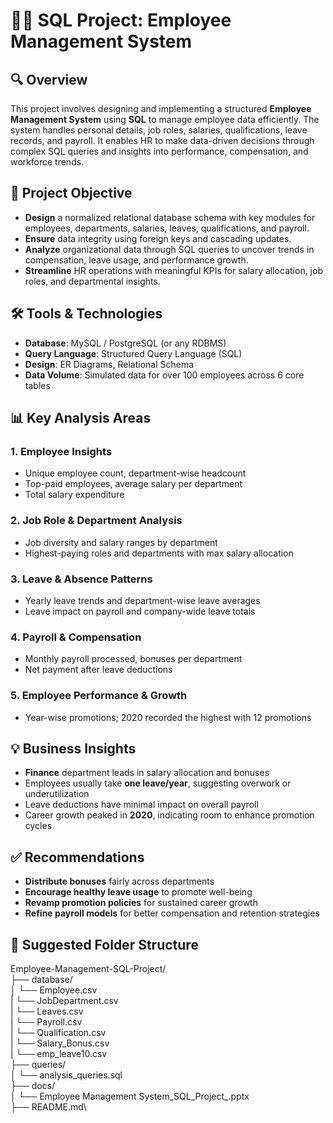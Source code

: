 # 🧑‍💼 SQL Project: Employee Management System

## 🔍 Overview
This project involves designing and implementing a structured **Employee Management System** using **SQL** to manage employee data efficiently. The system handles personal details, job roles, salaries, qualifications, leave records, and payroll. It enables HR to make data-driven decisions through complex SQL queries and insights into performance, compensation, and workforce trends.

## 🎯 Project Objective
- **Design** a normalized relational database schema with key modules for employees, departments, salaries, leaves, qualifications, and payroll.
- **Ensure** data integrity using foreign keys and cascading updates.
- **Analyze** organizational data through SQL queries to uncover trends in compensation, leave usage, and performance growth.
- **Streamline** HR operations with meaningful KPIs for salary allocation, job roles, and departmental insights.

## 🛠️ Tools & Technologies
- **Database**: MySQL / PostgreSQL (or any RDBMS)
- **Query Language**: Structured Query Language (SQL)
- **Design**: ER Diagrams, Relational Schema
- **Data Volume**: Simulated data for over 100 employees across 6 core tables

## 📊 Key Analysis Areas
### 1. Employee Insights
- Unique employee count, department-wise headcount
- Top-paid employees, average salary per department
- Total salary expenditure

### 2. Job Role & Department Analysis
- Job diversity and salary ranges by department
- Highest-paying roles and departments with max salary allocation

### 3. Leave & Absence Patterns
- Yearly leave trends and department-wise leave averages
- Leave impact on payroll and company-wide leave totals

### 4. Payroll & Compensation
- Monthly payroll processed, bonuses per department
- Net payment after leave deductions

### 5. Employee Performance & Growth
- Year-wise promotions; 2020 recorded the highest with 12 promotions

## 💡 Business Insights
- **Finance** department leads in salary allocation and bonuses
- Employees usually take **one leave/year**, suggesting overwork or underutilization
- Leave deductions have minimal impact on overall payroll
- Career growth peaked in **2020**, indicating room to enhance promotion cycles

## ✅ Recommendations
- **Distribute bonuses** fairly across departments
- **Encourage healthy leave usage** to promote well-being
- **Revamp promotion policies** for sustained career growth
- **Refine payroll models** for better compensation and retention strategies

## 📂 Suggested Folder Structure
Employee-Management-SQL-Project/\
├── database/\
│   └── Employee.csv\
|   └── JobDepartment.csv\
|   └── Leaves.csv\
|   └── Payroll.csv\
|   └── Qualification.csv\
|   └── Salary_Bonus.csv\
|   └── emp_leave10.csv\
├── queries/\
│   └── analysis_queries.sql\
├── docs/\
│   └── Employee Management System_SQL_Project_.pptx\
├── README.md\

